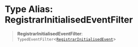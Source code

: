 # Type Alias: RegistrarInitialisedEventFilter

> **RegistrarInitialisedEventFilter**: `TypedEventFilter`\<[`RegistrarInitialisedEvent`](RegistrarInitialisedEvent.md)\>
